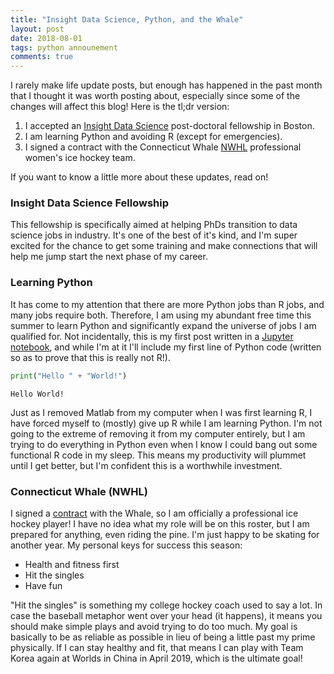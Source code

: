 ```yaml
---
title: "Insight Data Science, Python, and the Whale"
layout: post
date: 2018-08-01
tags: python announement
comments: true
---
```


I rarely make life update posts, but enough has happened in the past month that I thought it was worth posting about, especially since some of the changes will affect this blog! Here is the tl;dr version:

1. I accepted an [Insight Data Science](https://www.insightdatascience.com/) post-doctoral fellowship in Boston.
2. I am learning Python and avoiding R (except for emergencies).
3. I signed a contract with the Connecticut Whale [NWHL](https://www.nwhl.zone/) professional women's ice hockey team.

If you want to know a little more about these updates, read on!

### Insight Data Science Fellowship

This fellowship is specifically aimed at helping PhDs transition to data science jobs in industry. It's one of the best of it's kind, and I'm super excited for the chance to get some training and make connections that will help me jump start the next phase of my career. 

### Learning Python

It has come to my attention that there are more Python jobs than R jobs, and many jobs require both. Therefore, I am using my abundant free time this summer to learn Python and significantly expand the universe of jobs I am qualified for. Not incidentally, this is my first post written in a [Jupyter notebook](http://jupyter.org/), and while I'm at it I'll include my first line of Python code (written so as to prove that this is really not R!). 


```python
print("Hello " + "World!")
```

    Hello World!


Just as I removed Matlab from my computer when I was first learning R, I have forced myself to (mostly) give up R while I am learning Python. I'm not going to the extreme of removing it from my computer entirely, but I am trying to do everything in Python even when I know I could bang out some functional R code in my sleep. This means my productivity will plummet until I get better, but I'm confident this is a worthwhile investment.

### Connecticut Whale (NWHL)

I signed a [contract](https://www.theicegarden.com/2018/7/10/17553146/connecticut-whale-sign-randi-griffin-sarah-hughson-re-sign-hanna-beattie-team-korea-free-agency) with the Whale, so I am officially a professional ice hockey player! I have no idea what my role will be on this roster, but I am prepared for anything, even riding the pine. I'm just happy to be skating for another year. My personal keys for success this season:

- Health and fitness first
- Hit the singles
- Have fun

"Hit the singles" is something my college hockey coach used to say a lot. In case the baseball metaphor went over your head (it happens), it means you should make simple plays and avoid trying to do too much. My goal is basically to be as reliable as possible in lieu of being a little past my prime physically. If I can stay healthy and fit, that means I can play with Team Korea again at Worlds in China in April 2019, which is the ultimate goal!


